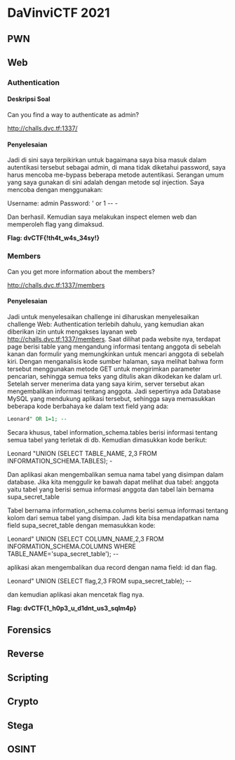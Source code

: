 # DaVinviCTF 2021

## PWN

## Web
### Authentication
#### Deskripsi Soal
Can you find a way to authenticate as admin?

http://challs.dvc.tf:1337/
#### Penyelesaian
Jadi di sini saya terpikirkan untuk bagaimana saya bisa masuk dalam autentikasi tersebut sebagai admin, di mana tidak diketahui password, saya harus mencoba me-bypass beberapa metode autentikasi.
Serangan umum yang saya gunakan di sini adalah dengan metode sql injection. Saya mencoba dengan menggunakan:

Username: admin
Password: ' or 1 -- -

Dan berhasil. Kemudian saya melakukan inspect elemen web dan memperoleh flag yang dimaksud.

**Flag: dvCTF{!th4t_w4s_34sy!}**

### Members
Can you get more information about the members?

http://challs.dvc.tf:1337/members
#### Penyelesaian
Jadi untuk menyelesaikan challenge ini diharuskan menyelesaikan challenge Web: Authentication terlebih dahulu, yang kemudian akan diberikan izin untuk mengakses layanan web http://challs.dvc.tf:1337/members. 
Saat dilihat pada website nya, terdapat page berisi table yang mengandung informasi tentang anggota di sebelah kanan dan formulir yang memungkinkan untuk mencari anggota di sebelah kiri. Dengan menganalisis kode sumber halaman, saya melihat bahwa form tersebut menggunakan metode GET untuk mengirimkan parameter pencarian, sehingga semua teks yang ditulis akan dikodekan ke dalam url. Setelah server menerima data yang saya kirim, server tersebut akan mengembalikan informasi tentang anggota. Jadi sepertinya ada Database MySQL yang mendukung aplikasi tersebut, sehingga saya memasukkan beberapa kode berbahaya ke dalam text field yang ada:
```SQL
Leonard" OR 1=1; --
```

Secara khusus, tabel information_schema.tables berisi informasi tentang semua tabel yang terletak di db. Kemudian dimasukkan kode berikut:

Leonard "UNION (SELECT TABLE_NAME, 2,3 FROM INFORMATION_SCHEMA.TABLES); -

Dan aplikasi akan mengembalikan semua nama tabel yang disimpan dalam database. Jika kita menggulir ke bawah dapat melihat dua tabel: anggota yaitu tabel yang berisi semua informasi anggota dan tabel lain bernama supa_secret_table

Tabel bernama information_schema.columns berisi semua informasi tentang kolom dari semua tabel yang disimpan. Jadi kita bisa mendapatkan nama field supa_secret_table dengan memasukkan kode:

Leonard" UNION (SELECT COLUMN_NAME,2,3 FROM INFORMATION_SCHEMA.COLUMNS WHERE TABLE_NAME='supa_secret_table'); --

aplikasi akan mengembalikan dua record dengan nama field: id dan flag.

Leonard" UNION (SELECT flag,2,3 FROM supa_secret_table); --

dan kemudian aplikasi akan mencetak flag nya.

**Flag: dvCTF{1_h0p3_u_d1dnt_us3_sqlm4p}**

## Forensics

## Reverse

## Scripting

## Crypto

## Stega

## OSINT
